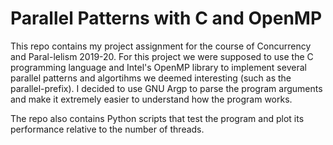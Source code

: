# Parallel Patterns with C and OpenMP #

This repo contains my project assignment for the course of Concurrency and Paral-lelism 2019-20. For this project we were supposed to use the C programming language and Intel's OpenMP library to implement several parallel patterns and algortihms we deemed interesting (such as the parallel-prefix). I decided to use GNU Argp to parse the program arguments and make it extremely easier to understand how the program works.

The repo also contains Python scripts that test the program and plot its performance relative to the number of threads.

